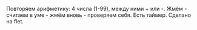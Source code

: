 Повторяем арифметику:
4 числа (1-99), между ними + или -.
Жмём - считаем в уме - жмём вновь - проверяем себя.
Есть таймер.
Сделано на flet.
